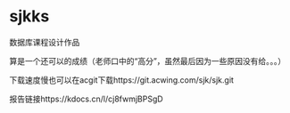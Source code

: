 # sjkks

数据库课程设计作品

算是一个还可以的成绩（老师口中的“高分”，虽然最后因为一些原因没有给。。。）

下载速度慢也可以在acgit下载https://git.acwing.com/sjk/sjk.git

报告链接https://kdocs.cn/l/cj8fwmjBPSgD
